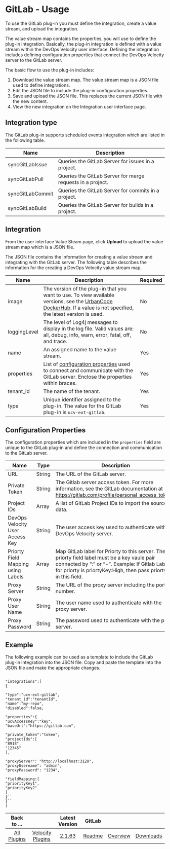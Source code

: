 
# GitLab - Usage

To use the GitLab plug-in you must define the integration, create a value stream, and upload the integration.

The value stream map contains the properties, you will use to define the plug-in integration. Basically, the plug-in integration is defined with a value stream within the DevOps Velocity user interface. Defining the integration includes defining configuration properties that connect the DevOps Velocity server to the GitLab server.


The basic flow to use the plug-in includes:

1. Download the value stream map. The value stream map is a JSON file used to define integrations.
2. Edit the JSON file to include the plug-in configuration properties.
3. Save and upload the JSON file. This replaces the current JSON file with the new content.
4. View the new integration on the Integration user interface page.

## Integration type

The GitLab plug-in supports scheduled events integration which are listed in the following table.


| Name | Description |
| --- | --- |
| syncGitLabIssue | Queries the GitLab Server for issues in a project. |
| syncGitLabPull | Queries the GitLab Server for merge requests in a project. |
|syncGitLabCommit | Queries the GitLab Server for commits in a project. |
| syncGitLabBuild | Queries the GitLab Server for builds in a project. |

## Integration

From the user interface Value Steam page, click **Upload** to upload the value stream map which is a JSON file.

The JSON file contains the information for creating a value stream and integrating with the GitLab server. The following table describes the information for the creating a DevOps Velocity value stream map.


| Name | Description | Required |
| --- | --- | --- |
| image | The version of the plug-in that you want to use. To view available versions, see the [UrbanCode DockerHub](https://hub.docker.com/r/urbancode/ucv-ext-gitlab/tags). If a value is not specified, the latest version is used. | No |
| loggingLevel | The level of Log4j messages to display in the log file. Valid values are: all, debug, info, warn, error, fatal, off, and trace. | No |
| name | An assigned name to the value stream. | Yes |
| properties | List of [configuration properties](#properties) used to connect and communicate with the GitLab server. Enclose the properties within braces. | Yes |
| tenant\_id | The name of the tenant. | Yes |
| type | Unique identifier assigned to the plug-in. The value for the GitLab plug-in is `ucv-ext-gitlab`. | Yes |

## Configuration Properties

The configuration properties which are included in the `properties` field are unique to the GitLab plug-in and define the connection and communication to the GitLab server.


| Name | Type | Description | Required | Project Name |
| --- | --- | --- | --- | --- |
| URL | String | The URL of the GitLab server. | Yes | baseUrl |
| Private Token | String | The Gitlab server access token. For more information, see the GitLab documentation at https://gitlab.com/profile/personal_access_tokens. | Yes | private\_token |
| Project IDs | Array | A list of GitLab Project IDs to import the source data. | Yes | projectIds |
| DevOps Velocity User Access Key | String | The user access key used to authenticate with the DevOps Velocity server. | Yes | ucvAccessKey |
| Priorty Field Mapping using Labels | Array | Map GitLab label for Priorty to this server. The priorty field label must be a key vaule pair connected by “:” or “-“. Example: If Gitlab Label for priorty is priortyKey:High, then pass priortyKey in this field. | No | fieldMapping |
| Proxy Server | String | The URL of the proxy server including the port number. | No | proxyServer|
| Proxy User Name | String | The user name used to authenticate with the proxy server. | No | proxyUsername |
| Proxy Password | String | The password used to authenticate with the proxy server. | No | proxyPassword |

## Example


The following example can be used as a template to include the GitLab plug-in integration into the JSON file. Copy and paste the template into the JSON file and make the appropriate changes.


```

"integrations":[
{

"type":"ucv-ext-gitlab",
"tenant_id":"tenantId",
"name":"my-repo",
"disabled":false,

"properties":{
"ucvAccessKey":"key",
"baseUrl":"https://gitlab.com",

"private_token":"token",
"projectIds":[
"8918",
"12345"
],

"proxyServer": "http://localhost:3128",
"proxyUsername": "admin",
"proxyPassword": "1234",

"fieldMapping:[
"priorityKey1",
"priorityKey2"
]
}``
}``
]

```



|Back to ...||Latest Version|GitLab |||
| :---: | :---: | :---: | :---: | :---: | :---: |
|[All Plugins](../../index.md)|[Velocity Plugins](../README.md)|[2.1.63](https://github.com/UrbanCode/IBM-UCV-PLUGINS/raw/main/files/ucv-ext-gitlab/ucv-ext-gitlab:2.1.63.tar.7z.001)|[Readme](README.md)|[Overview](overview.md)|[Downloads](downloads.md)|
